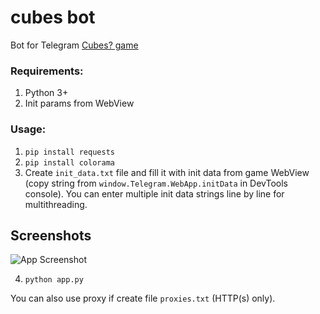 # cubes bot

Bot for Telegram [Cubes? game](https://t.me/cubesonthewater_bot?start=OTk3MTQzNDc5)

### Requirements:
1. Python 3+
2. Init params from WebView

### Usage:
1. `pip install requests`
2. `pip install colorama`
3. Create `init_data.txt` file and fill it with init data from game WebView (copy string from `window.Telegram.WebApp.initData` in DevTools console). You can enter multiple init data strings line by line for multithreading.

## Screenshots

![App Screenshot](https://via.placeholder.com/468x300?text=App+Screenshot+Here)


4. `python app.py`

You can also use proxy if create file `proxies.txt` (HTTP(s) only).